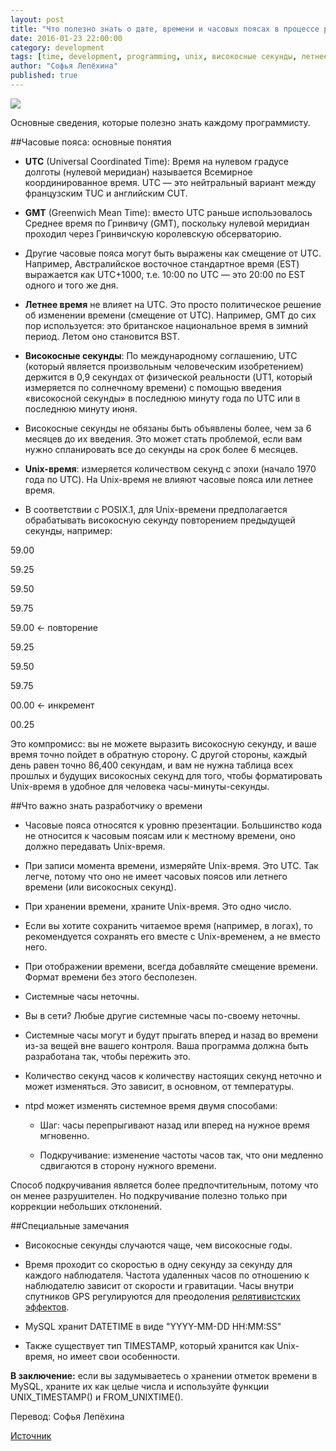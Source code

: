 ```yaml
---
layout: post
title: "Что полезно знать о дате, времени и часовых поясах в процессе разработки"
date: 2016-01-23 22:00:00
category: development
tags: [time, development, programming, unix, високосные секунды, летнее время, часовые пояса, время, системные часы, unix-время в программировании, високосные секунды в программировании, летнее время в программировании, часовые пояса в программировании, системные часы в программировании, время в программировании, часовые пояса в программировании]
author: "Софья Лепёхина"
published: true
---
```


<img src="https://theasder.github.io/img/monitor.gif" class="img-responsive" /><br />

Основные сведения, которые полезно знать каждому программисту.

<!-- more -->

##Часовые пояса: основные понятия

* **UTC** (Universal Coordinated Time): Время на нулевом градусе долготы (нулевой меридиан) называется Всемирное координированное время. UTC &mdash; это нейтральный вариант между французским TUC и английским CUT.

* **GMT** (Greenwich Mean Time): вместо UTC раньше использовалось Среднее время по Гринвичу (GMT), поскольку нулевой меридиан проходил через Гринвичскую королевскую обсерваторию.

* Другие часовые пояса могут быть выражены как смещение от UTC. Например, Австралийское восточное стандартное время (EST) выражается как UTC+1000, т.е. 10:00 по UTC &mdash; это 20:00 по EST одного и того же дня.

* **Летнее время** не влияет на UTC. Это просто политическое решение об изменении времени (смещение от UTC). Например, GMT до сих пор используется: это британское национальное время в зимний период. Летом оно становится BST.

* **Високосные секунды**: По международному соглашению, UTC (который является произвольным человеческим изобретением) держится в 0,9 секундах от физической реальности (UT1, который измеряется по солнечному времени) с помощью введения «високосной секунды» в последнюю минуту года по UTC или в последнюю минуту июня.

* Високосные секунды не обязаны быть объявлены более, чем за 6 месяцев до их введения. Это может стать проблемой, если вам нужно спланировать все до секунды на срок более 6 месяцев.

* **Unix-время**: измеряется количеством секунд с эпохи (начало 1970 года по UTC). На Unix-время не влияют часовые пояса или летнее время.

* В соответствии с POSIX.1, для Unix-времени предполагается  обрабатывать високосную секунду повторением предыдущей секунды, например:

59.00

59.25

59.50

59.75

59.00 ← повторение

59.25

59.50

59.75

00.00 ← инкремент

00.25

Это компромисс: вы не можете выразить високосную секунду, и ваше время точно пойдет в обратную сторону. С другой стороны, каждый день равен точно 86,400 секундам, и вам не нужна таблица всех прошлых и будущих високосных секунд для того, чтобы форматировать Unix-время в удобное для человека часы-минуты-секунды.

##Что важно знать разработчику о времени

* Часовые пояса относятся к уровню презентации.
Большинство кода не относится к часовым поясам или к местному времени, оно должно передавать Unix-время.

* При записи момента времени, измеряйте Unix-время. Это UTC. Так легче, потому что оно не имеет часовых поясов или летнего времени (или високосных секунд).

* При хранении времени, храните Unix-время. Это одно число.

* Если вы хотите сохранить читаемое время (например, в логах), то рекомендуется сохранять его вместе с Unix-временем, а не вместо него.

* При отображении времени, всегда добавляйте смещение времени. Формат времени без этого бесполезен.

* Системные часы неточны.

* Вы в сети? Любые другие системные часы по-своему неточны.

* Системные часы могут и будут прыгать вперед и назад во времени из-за вещей вне вашего контроля. Ваша программа должна быть разработана так, чтобы пережить это.

* Количество секунд часов к количеству настоящих секунд неточно и может изменяться. Это зависит, в основном, от температуры.

* ntpd может изменять системное время двумя способами:

  * Шаг: часы перепрыгивают назад или вперед на нужное время мгновенно.

  * Подкручивание: изменение частоты часов так, что они медленно сдвигаются в сторону нужного времени.

Способ подкручивания является более предпочтительным, потому что он менее разрушителен. Но подкручивание полезно только при коррекции небольших отклонений.

##Специальные замечания

* Високосные секунды случаются чаще, чем високосные годы.

* Время проходит со скоростью в одну секунду за секунду для каждого наблюдателя. Частота удаленных часов по отношению к наблюдателю зависит от скорости и гравитации. Часы внутри спутников GPS регулируются для преодоления [релятивистских эффектов](https://ru.wikipedia.org/wiki/Релятивистское_замедление_времени).

* MySQL хранит DATETIME в виде "YYYY-MM-DD HH:MM:SS"

* Также существует тип TIMESTAMP, который хранится как Unix-время, но имеет свои особенности.

<b>В заключение:</b> если вы задумываетесь о хранении отметок времени в MySQL, храните их как целые числа и используйте функции UNIX_TIMESTAMP() и FROM_UNIXTIME().

Перевод: Софья Лепёхина

[Источник](https://unix4lyfe.org/time/?v=1)

